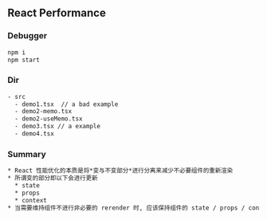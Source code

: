 ## React Performance

### Debugger

```bash
npm i
npm start
```

### Dir

```txt
- src
  - demo1.tsx  // a bad example
  - demo2-memo.tsx
  - demo2-useMemo.tsx
  - demo3.tsx // a example
  - demo4.tsx
```

### Summary

```txt
* React 性能优化的本质是将*变与不变部分*进行分离来减少不必要组件的重新渲染
* 所谓变的部分即以下会进行更新
  * state
  * props
  * context
* 当需要维持组件不进行非必要的 rerender 时, 应该保持组件的 state / props / context 不变, 尤其是 props 应该维持同一个引用或者改为浅比较!
```